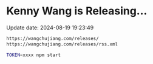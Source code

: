 Kenny Wang is Releasing...
===

Update date: <!--GAMFC-->2024-08-19 19:23:49<!--GAMFC-END-->

```sh
https://wangchujiang.com/releases/
https://wangchujiang.com/releases/rss.xml
```

```sh
TOKEN=xxxx npm start
```
